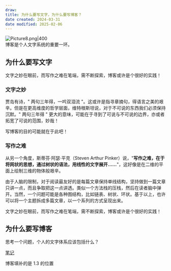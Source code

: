 ```yaml
---
draw:
title: 为什么要写文字，为什么要写博客？
date created: 2024-03-31
date modified: 2025-02-06
---
```


![Picture8.png|400](https://imagehosting4picgo.oss-cn-beijing.aliyuncs.com/imagehosting/Picture8.png?x-oss-process=image/resize,l_300)  
博客是个人文字系统的重要一环。

<!-- more -->

## 为什么要写文字

文字之妙在眼前，而写作之难在笔端，需不断探索，博客或许是个很好的实践！

### 文字之妙

贾岛有诗，" 两句三年得，一吟双泪流 "。这或许是指寻章摘句，得语言之美的艰辛。但是在更高维度的哲学层面，维特根斯坦说，对于不可说的东西我们必须保持沉默。" 两句三年得 " 更大的意味，可能在于寻到了可说与不可说的边界，亦或者拓宽了可说的范围，妙哉！

写博客的目的可能就在于此吧！

### 写作之难

从另一个角度，斯蒂芬·阿瑟·平克（Steven Arthur Pinker）说，"**写作之难，在于将网状的思想，通过树状的语法，用线性的文字展开……**"，这好像是在二维的平面上绘制三维的物体般艰辛。

由于人脑的限制，对于阅读最友好的是每篇文章保持单线结构，坚持做到一篇文章只讲一点，而且争取把这一点讲透。类似一个方法栈的压栈，然后在读者脑中弹开。当然，一个问题可能是各种图结构，比如链表、树状、环状。基于以上，也许可以将一个主题拆成多篇文章，以一个系列的方式呈现出来。

文字之妙在眼前，而写作之难在笔端，需不断探索，博客或许是个很好的实践！

## 为什么要写博客

思考一个问题，个人的文字体系应该包括什么？

[笔记](笔记.md)

博客填补的是 1.3 的位置

